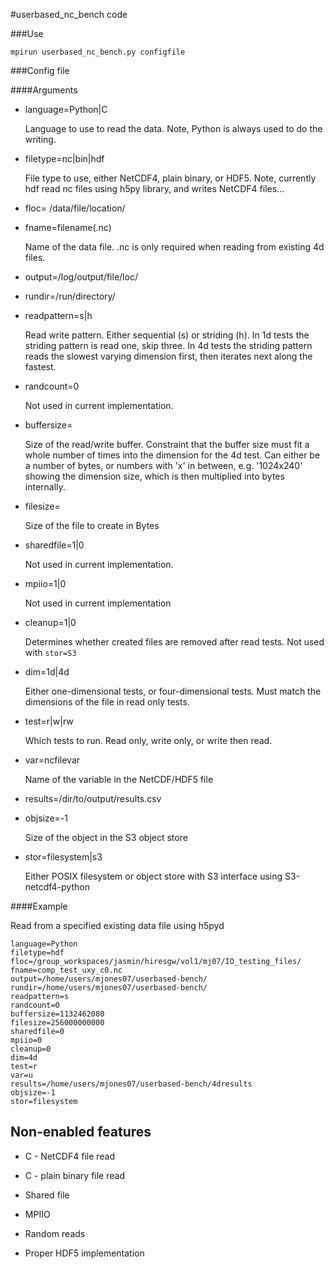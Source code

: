 
#userbased\_nc\_bench code



###Use


`mpirun userbased_nc_bench.py configfile`


###Config file

####Arguments

- language=Python|C

    Language to use to read the data. Note, Python is always used to do the writing.

- filetype=nc|bin|hdf

    File type to use, either NetCDF4, plain binary, or HDF5. Note, currently hdf read nc files using h5py library, and writes NetCDF4 files...

- floc= /data/file/location/

- fname=filename(.nc)

    Name of the data file. .nc is only required when reading from existing 4d files.

- output=/log/output/file/loc/

- rundir=/run/directory/

- readpattern=s|h

    Read write pattern. Either sequential (s) or striding (h). In 1d tests the striding pattern is read one, skip three. In 4d tests the striding pattern reads the slowest varying dimension first, then iterates next along the fastest.

- randcount=0

    Not used in current implementation.

- buffersize=

    Size of the read/write buffer. Constraint that the buffer size must fit a whole number of times into the dimension for the 4d test. Can either be a number of bytes, or numbers with 'x' in between, e.g. '1024x240' showing the dimension size, which is then multiplied into bytes internally.

- filesize=

    Size of the file to create in Bytes

- sharedfile=1|0

    Not used in current implementation.

- mpiio=1|0

    Not used in current implementation

- cleanup=1|0

    Determines whether created files are removed after read tests. Not used with ``stor=S3``

- dim=1d|4d

    Either one-dimensional tests, or four-dimensional tests. Must match the dimensions of the file in read only tests.

- test=r|w|rw

    Which tests to run. Read only, write only, or write then read.
   
- var=ncfilevar

    Name of the variable in the NetCDF/HDF5 file

- results=/dir/to/output/results.csv

- objsize=-1

    Size of the object in the S3 object store

- stor=filesystem|s3

    Either POSIX filesystem or object store with S3 interface using S3-netcdf4-python


####Example

Read from a specified existing data file using h5pyd


```
language=Python
filetype=hdf
floc=/group_workspaces/jasmin/hiresgw/vol1/mj07/IO_testing_files/
fname=comp_test_uxy_c0.nc
output=/home/users/mjones07/userbased-bench/
rundir=/home/users/mjones07/userbased-bench/
readpattern=s
randcount=0
buffersize=1132462080
filesize=256000000000
sharedfile=0
mpiio=0
cleanup=0
dim=4d
test=r
var=u
results=/home/users/mjones07/userbased-bench/4dresults
objsize=-1
stor=filesystem
```

Non-enabled features
--------------------
- C - NetCDF4 file read

- C - plain binary file read

- Shared file

- MPIIO

- Random reads

- Proper HDF5 implementation
